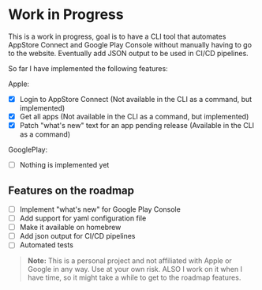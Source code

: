 # Work in Progress

This is a work in progress, goal is to have a CLI tool that automates AppStore Connect and Google Play Console without manually having to go to the website. Eventually add JSON output to be used in CI/CD pipelines.

So far I have implemented the following features:

Apple:

- [x] Login to AppStore Connect (Not available in the CLI as a command, but implemented)
- [x] Get all apps (Not available in the CLI as a command, but implemented)
- [x] Patch "what's new" text for an app pending release (Available in the CLI as a command)

GooglePlay:

- [ ] Nothing is implemented yet

## Features on the roadmap

- [ ] Implement "what's new" for Google Play Console
- [ ] Add support for yaml configuration file
- [ ] Make it available on homebrew
- [ ] Add json output for CI/CD pipelines
- [ ] Automated tests

> **Note:** This is a personal project and not affiliated with Apple or Google in any way. Use at your own risk. ALSO I work on it when I have time, so it might take a while to get to the roadmap features.
